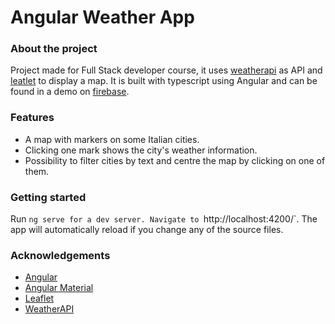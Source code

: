 # Angular Weather App

### About the project
Project made for Full Stack developer course, it uses [weatherapi](https://www.weatherapi.com) as API and [leatlet](https://leafletjs.com) to display a map. 
It is built with typescript using Angular and can be found in a demo on [firebase](https://map-application-b44cd.web.app).

### Features
- A map with markers on some Italian cities. 
- Clicking one mark shows the city's weather information. 
- Possibility to filter cities by text and centre the map by clicking on one of them. 

### Getting started
Run `ng serve for a dev server. Navigate to `http://localhost:4200/`. The app will automatically reload if you change any of the source files.

### Acknowledgements

- [Angular](https://angular.io)
- [Angular Material](https://material.angular.io)
- [Leaflet](https://leafletjs.com)
- [WeatherAPI](https://www.weatherapi.com/)
